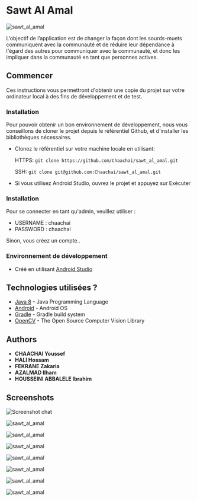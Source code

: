 # Sawt Al Amal

![sawt_al_amal](https://i.imgur.com/lD9JgGE.png)


L’objectif de l’application est de changer la façon dont les sourds-muets communiquent avec la communauté et de réduire leur dépendance à l'égard des autres pour communiquer avec la communauté, et donc les impliquer dans la communauté en tant que personnes actives.

## Commencer

Ces instructions vous permettront d'obtenir une copie du projet sur votre ordinateur local à des fins de développement et de test.


### Installation

Pour pouvoir obtenir un bon environnement de développement, nous vous conseillons de cloner le projet depuis le référentiel Github, et d'installer les bibliothèques nécessaires.

* Clonez le référentiel sur votre machine locale en utilisant:

    HTTPS: ```git clone https://github.com/Chaachai/sawt_al_amal.git```
    
    SSH: ```git clone git@github.com:Chaachai/sawt_al_amal.git```
   
* Si vous utilisez Android Studio, ouvrez le projet et appuyez sur Exécuter


### Installation

Pour se connecter en tant qu'admin, veuillez utiliser :
* USERNAME : chaachai 
* PASSWORD : chaachai

Sinon, vous créez un compte..


### Environnement de développement

* Créé en utilisant [Android Studio](https://developer.android.com/studio)

## Technologies utilisées ?

* [Java 8](https://www.oracle.com/technetwork/java/javase/overview/java8-2100321.html) - Java Programming Language
* [Android](https://www.android.com/) - Android OS
* [Gradle](https://gradle.org/) - Gradle build system
* [OpenCV](https://opencv.org/) - The Open Source Computer Vision Library


## Authors

* **CHAACHAI Youssef** 
* **HALI Hossam** 
* **FEKRANE Zakaria** 
* **AZALMAD Ilham** 
* **HOUSSEINI ABBALELE Ibrahim** 


## Screenshots

![Screenshot chat](https://i.imgur.com/qNUob9V.jpg)

![sawt_al_amal](https://i.imgur.com/DhoMvP3.jpg)

![sawt_al_amal](https://i.imgur.com/KXIGTto.jpg)

![sawt_al_amal](https://i.imgur.com/3vh1pTX.jpg)

![sawt_al_amal](https://i.imgur.com/pDYztM0.jpg)

![sawt_al_amal](https://i.imgur.com/s81wjOq.jpg)

![sawt_al_amal](https://i.imgur.com/KVWmmky.jpg)

![sawt_al_amal](https://i.imgur.com/d7kn8eZ.jpg)


